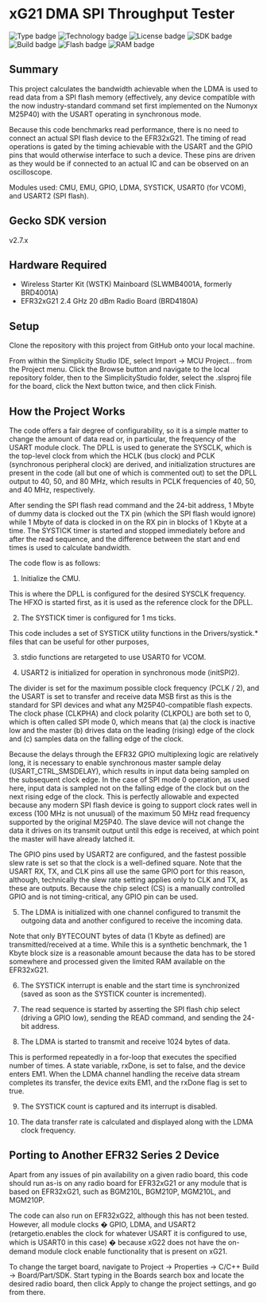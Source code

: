 # xG21 DMA SPI Throughput Tester #
![Type badge](https://img.shields.io/badge/dynamic/json?url=https://raw.githubusercontent.com/SiliconLabs/application_examples_ci/master/platform_applications/ldma_common.json&label=Type&query=type&color=green)
![Technology badge](https://img.shields.io/badge/dynamic/json?url=https://raw.githubusercontent.com/SiliconLabs/application_examples_ci/master/platform_applications/ldma_common.json&label=Technology&query=technology&color=green)
![License badge](https://img.shields.io/badge/dynamic/json?url=https://raw.githubusercontent.com/SiliconLabs/application_examples_ci/master/platform_applications/ldma_common.json&label=License&query=license&color=green)
![SDK badge](https://img.shields.io/badge/dynamic/json?url=https://raw.githubusercontent.com/SiliconLabs/application_examples_ci/master/platform_applications/ldma_common.json&label=SDK&query=sdk&color=green)
![Build badge](https://img.shields.io/endpoint?url=https://raw.githubusercontent.com/SiliconLabs/application_examples_ci/master/platform_applications/ldma_build_status.json)
![Flash badge](https://img.shields.io/badge/dynamic/json?url=https://raw.githubusercontent.com/SiliconLabs/application_examples_ci/master/platform_applications/ldma_common.json&label=Flash&query=flash&color=blue)
![RAM badge](https://img.shields.io/badge/dynamic/json?url=https://raw.githubusercontent.com/SiliconLabs/application_examples_ci/master/platform_applications/ldma_common.json&label=RAM&query=ram&color=blue)

## Summary ##

This project calculates the bandwidth achievable when the LDMA is used to read data from a SPI flash memory (effectively,
any device compatible with the now industry-standard command set first implemented on the Numonyx M25P40) with the USART
operating in synchronous mode.

Because this code benchmarks read performance, there is no need to connect an actual SPI flash device to the EFR32xG21.
The timing of read operations is gated by the timing achievable with the USART and the GPIO pins that would otherwise
interface to such a device. These pins are driven as they would be if connected to an actual IC and can be observed on
an oscilloscope.

Modules used: CMU, EMU, GPIO, LDMA, SYSTICK, USART0 (for VCOM), and USART2 (SPI flash).

## Gecko SDK version ##

v2.7.x

## Hardware Required ##

* Wireless Starter Kit (WSTK) Mainboard (SLWMB4001A, formerly BRD4001A)
* EFR32xG21 2.4 GHz 20 dBm Radio Board (BRD4180A)

## Setup ##

Clone the repository with this project from GitHub onto your local machine.

From within the Simplicity Studio IDE, select Import -> MCU Project... from the Project menu. Click the Browse button
and navigate to the local repository folder, then to the SimplicityStudio folder, select the .slsproj file for the
board, click the Next button twice, and then click Finish.

## How the Project Works ##

The code offers a fair degree of configurability, so it is a simple matter to change the amount of data read or,
in particular, the frequency of the USART module clock. The DPLL is used to generate the SYSCLK, which is the top-level
clock from which the HCLK (bus clock) and PCLK (synchronous peripheral clock) are derived, and initialization
structures are present in the code (all but one of which is commented out) to set the DPLL output to 40, 50, and
80 MHz, which results in PCLK frequencies of 40, 50, and 40 MHz, respectively.

After sending the SPI flash read command and the 24-bit address, 1 Mbyte of dummy data is clocked out the TX pin
(which the SPI flash would ignore) while 1 Mbyte of data is clocked in on the RX pin in blocks of 1 Kbyte at a time.
The SYSTICK timer is started and stopped immediately before and after the read sequence, and the difference between
the start and end times is used to calculate bandwidth.

The code flow is as follows:

1.  Initialize the CMU.

This is where the DPLL is configured for the desired SYSCLK frequency. The HFXO is started first, as it is used as the
reference clock for the DPLL.

2.  The SYSTICK timer is configured for 1 ms ticks.

This code includes a set of SYSTICK utility functions in the Drivers/systick.* files that can be useful for other purposes,

3.  stdio functions are retargeted to use USART0 for VCOM.

4.  USART2 is initialized for operation in synchronous mode (initSPI2).

The divider is set for the maximum possible clock frequency (PCLK / 2), and the USART is set to transfer and receive data
MSB first as this is the standard for SPI devices and what any M25P40-compatible flash expects. The clock phase (CLKPHA)
and clock polarity (CLKPOL) are both set to 0, which is often called SPI mode 0, which means that (a) the clock is inactive
low and the master (b) drives data on the leading (rising) edge of the clock and (c) samples data on the falling edge of
the clock.  

Because the delays through the EFR32 GPIO multiplexing logic are relatively long, it is necessary to enable synchronous
master sample delay (USART_CTRL_SMSDELAY), which results in input data being sampled on the subsequent clock edge. In the
case of SPI mode 0 operation, as used here, input data is sampled not on the falling edge of the clock but on the next
rising edge of the clock.  This is perfectly allowable and expected because any modern SPI flash device is going to support
clock rates well in excess (100 MHz is not unusual) of the maximum 50 MHz read frequency supported by the original M25P40.
The slave device will not change the data it drives on its transmit output until this edge is received, at which point the
master will have already latched it.

The GPIO pins used by USART2 are configured, and the fastest possible slew rate is set so that the clock is a well-defined
square. Note that the USART RX, TX, and CLK pins all use the same GPIO port for this reason, although, technically the slew
rate setting applies only to CLK and TX, as these are outputs. Because the chip select (CS) is a manually controlled GPIO
and is not timing-critical, any GPIO pin can be used.

5.  The LDMA is initialized with one channel configured to transmit the outgoing data and another configured to receive the
incoming data.

Note that only BYTECOUNT bytes of data (1 Kbyte as defined) are transmitted/received at a time. While this is a synthetic
benchmark, the 1 Kbyte block size is a reasonable amount because the data has to be stored somewhere and processed given
the limited RAM available on the EFR32xG21.

6. The SYSTICK interrupt is enable and the start time is synchronized (saved  as soon as the SYSTICK counter is incremented).

7. The read sequence is started by asserting the SPI flash chip select (driving a GPIO low), sending the READ command, and
sending the 24-bit address.

8. The LDMA is started to transmit and receive 1024 bytes of data.

This is performed repeatedly in a for-loop that executes the specified number of times. A state variable, rxDone, is set to
false, and the device enters EM1. When the LDMA channel handling the receive data stream completes its transfer, the device
exits EM1, and the rxDone flag is set to true.   

9. The SYSTICK count is captured and its interrupt is disabled.

10. The data transfer rate is calculated and displayed along with the LDMA clock frequency.

## Porting to Another EFR32 Series 2 Device ##

Apart from any issues of pin availability on a given radio board, this code should run as-is on any radio board for EFR32xG21
or any module that is based on EFR32xG21, such as BGM210L, BGM210P, MGM210L, and MGM210P.

The code can also run on EFR32xG22, although this has not been tested. However, all module clocks � GPIO, LDMA, and USART2
(retargetio.enables the clock for whatever USART it is configured to use, which is USART0 in this case) � because xG22
does not have the on-demand module clock enable functionality that is present on xG21. 

To change the target board, navigate to Project -> Properties -> C/C++ Build -> Board/Part/SDK. Start typing in the Boards
search box and locate the desired radio board, then click Apply to change the project settings, and go from there.